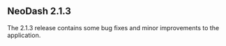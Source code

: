 ## NeoDash 2.1.3
The 2.1.3 release contains some bug fixes and minor improvements to the application.

